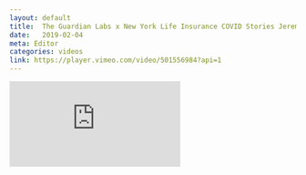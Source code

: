```yaml
---
layout: default
title:  The Guardian Labs x New York Life Insurance COVID Stories Jeremy Emerich
date:   2019-02-04
meta: Editor
categories: videos
link: https://player.vimeo.com/video/501556984?api=1
---
```


<iframe src="https://player.vimeo.com/video/501556984?api=1&background=1&mute=0&loop=1" frameborder="0" allow="autoplay; fullscreen" allowfullscreen></iframe>